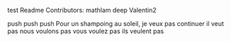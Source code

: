 test Readme
Contributors:
mathlam
deep
Valentin2

push push push
Pour un shampoing au soleil,
je veux pas continuer
il veut pas
nous voulons pas
vous voulez pas
ils veulent pas
